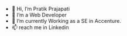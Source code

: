 - 👋 Hi, I’m Pratik Prajapati
- 👀 I’m a Web Developer
- 🌱 I’m currently Working as a SE in Accenture.
- 📫 reach me in Linkedin 

<!---
pratikprajapati0708/pratikprajapati0708 is a ✨ special ✨ repository because its `README.md` (this file) appears on your GitHub profile.
You can click the Preview link to take a look at your changes.
--->
